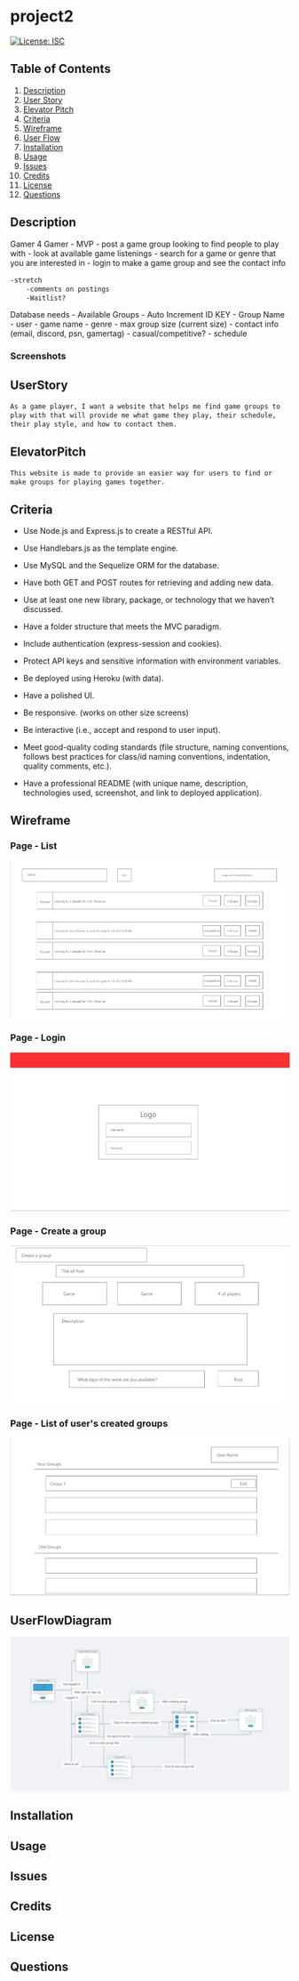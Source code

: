 # project2

[![License: ISC](https://img.shields.io/badge/License-ISC-blue.svg)](https://opensource.org/licenses/ISC)

## Table of Contents

1. [Description](#Description)
2. [User Story](#UserStory)
3. [Elevator Pitch](#ElevatorPitch)
4. [Criteria](#Criteria)
5. [Wireframe](#Wireframe)
6. [User Flow](#UserFlowDiagram)
3. [Installation](#Installation)
4. [Usage](#Usage)
6. [Issues](#Issues)
7. [Credits](#Credits)
8. [License](#License)
9. [Questions](#Questions)

## Description

Gamer 4 Gamer - MVP
    - post a game group looking to find people to play with
    - look at available game listenings 
    - search for a game or genre that you are interested in
    - login to make a game group and see the contact info

    -stretch
        -comments on postings
        -Waitlist?

Database needs - Available Groups
    - Auto Increment ID KEY
    - Group Name
    - user
    - game name
    - genre
    - max group size (current size)
    - contact info (email, discord, psn, gamertag)
    - casual/competitive?
    - schedule

### Screenshots


## UserStory

    As a game player, I want a website that helps me find game groups to play with that will provide me what game they play, their schedule, their play style, and how to contact them.

## ElevatorPitch

    This website is made to provide an easier way for users to find or make groups for playing games together.

## Criteria

* Use Node.js and Express.js to create a RESTful API.

* Use Handlebars.js as the template engine.

* Use MySQL and the Sequelize ORM for the database.

* Have both GET and POST routes for retrieving and adding new data.

* Use at least one new library, package, or technology that we haven’t discussed.

* Have a folder structure that meets the MVC paradigm.

* Include authentication (express-session and cookies).

* Protect API keys and sensitive information with environment variables.

* Be deployed using Heroku (with data).

* Have a polished UI.

* Be responsive. (works on other size screens)

* Be interactive (i.e., accept and respond to user input).

* Meet good-quality coding standards (file structure, naming conventions, follows best practices for class/id naming conventions, indentation, quality comments, etc.).

* Have a professional README (with unique name, description, technologies used, screenshot, and link to deployed application).

## Wireframe

### Page - List
![Wireframe - list of groups](./public/images/wireframeList.png)

### Page - Login
![Wireframe - Login page](./public/images/wireframeLogin.png)

### Page - Create a group
![Wireframe - Create a Group](./public/images/wireframeCreate.png)

### Page - List of user's created groups
![Wireframe - User created groups](./public/images/wireframeUserGroups.png)

## UserFlowDiagram

![User flow diagram](./public/images/userFlow.png)

## Installation

## Usage

## Issues

## Credits

## License

## Questions